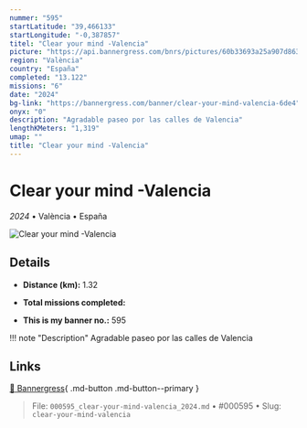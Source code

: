 ```yaml
---
nummer: "595"
startLatitude: "39,466133"
startLongitude: "-0,387857"
titel: "Clear your mind -Valencia"
picture: "https://api.bannergress.com/bnrs/pictures/60b33693a25a907d8635e803d0a96741"
region: "València"
country: "España"
completed: "13.122"
missions: "6"
date: "2024"
bg-link: "https://bannergress.com/banner/clear-your-mind-valencia-6de4"
onyx: "0"
description: "Agradable paseo por las calles de Valencia"
lengthKMeters: "1,319"
umap: ""
title: "Clear your mind -Valencia"
---
```

# Clear your mind -Valencia

*2024* • València • España

![Clear your mind -Valencia](https://api.bannergress.com/bnrs/pictures/60b33693a25a907d8635e803d0a96741)

## Details
- **Distance (km):** 1.32

- **Total missions completed:** 
- **This is my banner no.:** 595


!!! note "Description"
    Agradable paseo por las calles de Valencia



## Links
[🔗 Bannergress](https://bannergress.com/banner/clear-your-mind-valencia-6de4){ .md-button .md-button--primary }



> File: `000595_clear-your-mind-valencia_2024.md` • #000595 • Slug: `clear-your-mind-valencia`
